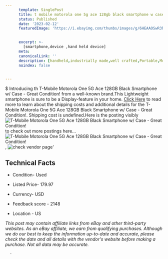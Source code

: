 ```yaml
---
      template: SinglePost
      title: t mobile motorola one 5g ace 128gb black smartphone w case great condition 
      status: Published
      date: '2023-02-12'
      featuredImage: 'https://i.ebayimg.com/thumbs/images/g/6HEAAOSwR3hi5GID/s-l225.jpg'
       

      excerpt: >-
        [smartphone,device ,hand held device]
      meta:
      canonicalLink: ''
      description: [handheld,industrially made,well crafted,Portable,Mobile,Compact,Convenient,Lightweight,Maneuverable,Man-portable,Miniature,Carriable,Hand-held,Light,Holdable,Transportable,Mobile device,Pocket-sized,On-the-go,Wireless,Cordless,Compact size,Convenient size, smartphone,device ,hand held device]
      noindex: false
      

---
```

$
      Introducing th T-Mobile Motorola One 5G Ace 128GB Black Smartphone w/ Case - Great Condition! from a well-known brand.This Lightweight smartphone is sure to be a Display-feature in your home. [Click Here](https://www.ebay.com/itm/284914620200?hash=item42563c1728%3Ag%3A6HEAAOSwR3hi5GID&mkevt=1&mkcid=1&mkrid=711-53200-19255-0&campid=%253CePNCampaignId%253E&customid=%253CreferenceId%253E&toolid=10049) to read more to learn about the shipping costs and additional details for the T-Mobile Motorola One 5G Ace 128GB Black Smartphone w/ Case - Great Condition!. Shipping cost is undefined.Here is the posting visibly ![T-Mobile Motorola One 5G Ace 128GB Black Smartphone w/ Case - Great Condition!](https://i.ebayimg.com/thumbs/images/g/6HEAAOSwR3hi5GID/s-l225.jpg) to check out more postings here... ![T-Mobile Motorola One 5G Ace 128GB Black Smartphone w/ Case - Great Condition!](https://i.ebayimg.com/images/g/6HEAAOSwR3hi5GID/s-l1600.jpg), ![check vendor page](https://origin-galleryplus.ebayimg.com/ws/web/284914620200_2_0_1/225x225.jpg,https://origin-galleryplus.ebayimg.com/ws/web/284914620200_3_0_1/225x225.jpg,https://origin-galleryplus.ebayimg.com/ws/web/284914620200_4_0_1/225x225.jpg,https://origin-galleryplus.ebayimg.com/ws/web/284914620200_5_0_1/225x225.jpg,https://origin-galleryplus.ebayimg.com/ws/web/284914620200_6_0_1/225x225.jpg)'

      

 ## Technical Facts 



     
      

 - Condition- Used 


      

 - Listed Price- 179.97 


      

 - Currency- USD 


      

 - Feedback score - 2148 


      

 - Location - US 


      
      

 *_This post may contain affiliate links from eBay and other third-party websites. As an eBay affiliate, we earn from qualifying purchases. Although we do our best to keep the information up-to-date and accurate, please check the date and all details with the vendor's website before making a purchase. Not all data may be accurate._*




      -
